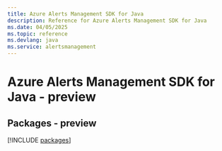 ```yaml
---
title: Azure Alerts Management SDK for Java
description: Reference for Azure Alerts Management SDK for Java
ms.date: 04/05/2025
ms.topic: reference
ms.devlang: java
ms.service: alertsmanagement
---
```

# Azure Alerts Management SDK for Java - preview
## Packages - preview
[!INCLUDE [packages](alerts-management-index.md)]